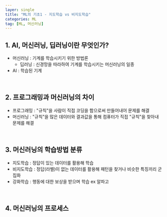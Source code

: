 ```yaml
---
layer: single
title: "ML의 기초1 - 지도학습 vs 비지도학습"
categories: ML
tag: [ML, 머신러닝]
---
```


## 1. AI, 머신러닝, 딥러닝이란 무엇인가?
<!-- ![](_posts\_Images\2024-01-15-ML_001_1.png) -->
- 머신러닝 : 기계를 학습시키기 위한 방법론
    - 딥러닝 : 신경망을 따라하여 기계를 학습시키는 머신러닝의 일종
- AI : 학습된 기계
<br/>

## 2. 프로그래밍과 머신러닝의 차이
<!-- ![](_posts\_Images\2024-01-15-ML_001_2.png) -->
- 프로그래밍 : "규칙"을 사람이 직접 코딩을 함으로써 만들어내어 문제를 해결
- 머신러닝 : "규칙"을 많은 데이터와 결과값을 통해 컴퓨터가 직접 "규칙"을 찾아내 문제를 해결
<br/>

## 3. 머신러닝의 학습방법 분류
- 지도학습 : 정답이 있는 데이터를 활용해 학습
- 비지도학습 : 정답(라벨)이 없는 데이터를 활용해 패턴을 찾거나 비슷한 특징끼리 군집화
- 강화학습 : 행동에 대한 보상을 받으며 학습 ex 알파고
<!-- ![](_posts\_Images\2024-01-15-ML_001_3.png) -->
<br/>

## 4. 머신러닝의 프로세스
<!-- ![](_posts\_Images\2024-01-15-ML_001_4.png) -->


